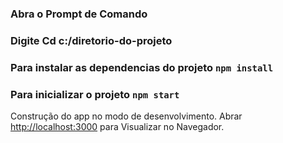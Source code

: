 ### Abra o Prompt de Comando 
### Digite Cd c:/diretorio-do-projeto  
### Para instalar as dependencias do projeto `npm install`
### Para inicializar o projeto `npm start`

Construção do app no modo de desenvolvimento.
Abrar [http://localhost:3000](http://localhost:3000) para Visualizar no Navegador.


